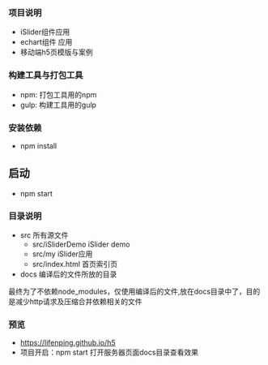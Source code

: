 ### 项目说明
- iSlider组件应用
- echart组件 应用
- 移动端h5页模版与案例

### 构建工具与打包工具
- npm: 打包工具用的npm
- gulp: 构建工具用的gulp

### 安装依赖
- npm install  

## 启动
- npm start

### 目录说明
- src 所有源文件
	- src/iSliderDemo  iSlider demo
	- src/my iSlider应用
	- src/index.html 首页索引页
- docs 编译后的文件所放的目录

最终为了不依赖node_modules，仅使用编译后的文件,放在docs目录中了，目的是减少http请求及压缩合并依赖相关的文件

### 预览
- https://lifenping.github.io/h5
- 项目开启：npm start
打开服务器页面docs目录查看效果


